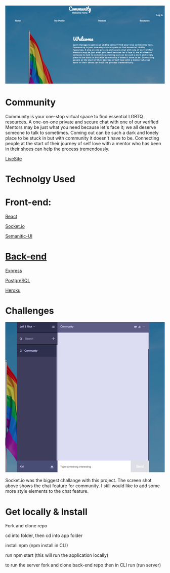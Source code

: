 
![screenshot](screenshot.png)

# Community

Community is your one-stop virtual space to find essential LGBTQ resources. A one-on-one private and secure chat with one of our verified Mentors may be just what you need because let's face it; we all deserve someone to talk to sometimes. Coming out can be such a dark and lonely place to be stuck in but with community it doesn't have to be. Connecting people at the start of their journey of self love with a mentor who has been in their shoes can help the process tremendously.

[LiveSite](https://community-home.herokuapp.com/)



# Technolgy Used

# Front-end:

[React](https://reactjs.org/docs/getting-started.html)

[Socket.io](https://socket.io/)

[Semanitic-UI](https://react.semantic-ui.com/)

# [Back-end](https://github.com/Taylor4980/community-back-end)

[Express](http://expressjs.com/en/starter/hello-world.html)

[PostgreSQL](https://www.postgresql.org/)

[Heroku](https://signup.heroku.com/?c=70130000001xDpdAAE&gclid=CjwKCAjwtIXbBRBhEiwAWV-5nn5W5bscq0tG8A58Z3YROJgx5UnXvi5gr2d4lzioxUsLLKR40U4HLRoC5n8QAvD_BwE)


# Challenges
![screenshot](screenshot2.png)

Socket.io was the biggest challange with this project. The screen shot above shows the chat feature for community. I still would like to add some more style elements to the chat feature. 

# Get locally & Install 

Fork and clone repo

cd into folder, then cd into app folder

install npm (npm install in CLI)

run npm start (this will run the application locally)

to run the server fork and clone back-end repo then in CLI run (run server)
